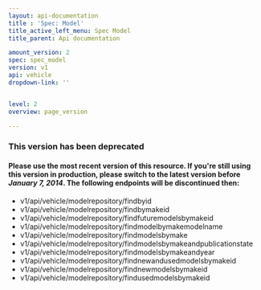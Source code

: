 ```yaml
---
layout: api-documentation
title : 'Spec: Model'
title_active_left_menu: Spec Model
title_parent: Api documentation

amount_version: 2
spec: spec_model
version: v1
api: vehicle
dropdown-link: ''


level: 2
overview: page_version

---
```



### This version has been deprecated

#### Please use the most recent version of this resource. If you're still using this version in production, please switch to the latest version before _January 7, 2014_. The following endpoints will be discontinued then:

* v1/api/vehicle/modelrepository/findbyid
* v1/api/vehicle/modelrepository/findbymakeid
* v1/api/vehicle/modelrepository/findfuturemodelsbymakeid
* v1/api/vehicle/modelrepository/findmodelbymakemodelname
* v1/api/vehicle/modelrepository/findmodelsbymake
* v1/api/vehicle/modelrepository/findmodelsbymakeandpublicationstate
* v1/api/vehicle/modelrepository/findmodelsbymakeandyear
* v1/api/vehicle/modelrepository/findnewandusedmodelsbymakeid
* v1/api/vehicle/modelrepository/findnewmodelsbymakeid
* v1/api/vehicle/modelrepository/findusedmodelsbymakeid
